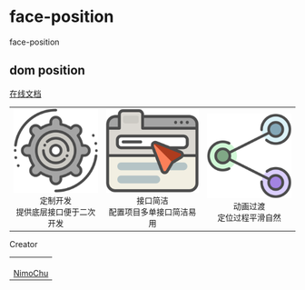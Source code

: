 # face-position

<!--MR-D{tpl: 'home'}-->

<!-- MARKRUN-HTML
<style>h1 {display:none;}</style>
-->

<div class="face-one-intro">
    <div class="face-one-intro-title">face-position</div>
    <h2 class="face-one-intro-desc">
        dom position
    </h2>
    <div class="face-one-intro-tool">
        <a href="https://onface.github.io/position" class="face-one-intro-btn face-one-intro-btn--primary mr-online-hide" >在线文档</a>
        <!-- MARKRUN-HTML
                <div class="face-one-readmedemo">
                    <div class="face-one-readmedemo-node">
                        <div id="simple-demo" class="face-one-readmedemo-node-render"></div>
                    </div>
                </div>
                <script data-markrun-lastrun="true">
                ;(function(){
                    var  date = new Date().getFullYear() + '-' + new Date().getMonth() + '-' + new Date().getDate()
                    document.write('<scri' + 'pt src="./doc/simple.demo.js?v="' + date + '" ></sc' + 'ript>')
                }())
                </script>
            -->
        <!-- MARKRUN-HTML
            <a href="./doc/intro.md" class="face-one-intro-btn face-one-intro-btn--primary">指引</a>
            <a href="http://github.com/onface/position" class="face-one-intro-btn">GITHUB</a>
        -->
    </div>
</div>
<div class="face-one-feature">
    <table style="width:100%;" data-comments="In order to github typesetting so use the table tag" >
        <tr>
            <td align="center" >
                <div class="face-one-feature-item">
                    <img src="./doc/theme/media/cogwheel.svg" alt="" class="face-one-feature-item-photo">
                    <br />
                    <div class="face-one-feature-item-label">定制开发</div>
                    <div class="face-one-feature-item-desc">提供底层接口便于二次开发</div>
                </div>
            </td>
            <td align="center" >
                <div class="face-one-feature-item">
                    <img src="./doc/theme/media/browser.svg" alt="" class="face-one-feature-item-photo">
                    <br />
                    <div class="face-one-feature-item-label">接口简洁</div>
                    <div class="face-one-feature-item-desc">配置项目多单接口简洁易用</div>
                </div>
            </td>
            <td align="center" >
                <div class="face-one-feature-item">
                    <img src="./doc/theme/media/share.svg" alt="" class="face-one-feature-item-photo">
                    <br />
                    <div class="face-one-feature-item-label">动画过渡</div>
                    <div class="face-one-feature-item-desc">定位过程平滑自然</div>
                </div>
            </td>
        </tr>
    </table>
</div>

<div class="face-one-feature-title">
    Creator
</div>
<div class="face-one-feature face-one-feature--creator">
    <table style="width:100%;" data-comments="In order to github typesetting so use the table tag" >
        <tr>
            <td align="center" >
                <a class="face-one-feature-item" href="https://github.com/nimojs">
                    <img src="https://github.com/nimojs.png" width="150 height="150" alt="" class="face-one-feature-item-avatar">
                    <br />
                    <div class="face-one-feature-item-label">NimoChu</div>
                </a>
            </td>
        </tr>
    </table>
</div>
